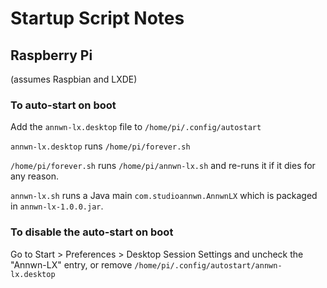 # Startup Script Notes

## Raspberry Pi

(assumes Raspbian and LXDE)

### To auto-start on boot

Add the `annwn-lx.desktop` file to `/home/pi/.config/autostart`

`annwn-lx.desktop` runs `/home/pi/forever.sh`

`/home/pi/forever.sh` runs `/home/pi/annwn-lx.sh` and re-runs it if it dies for any reason.

`annwn-lx.sh` runs a Java main `com.studioannwn.AnnwnLX` which is packaged in `annwn-lx-1.0.0.jar`.

### To disable the auto-start on boot

Go to Start > Preferences > Desktop Session Settings and uncheck the "Annwn-LX" entry, or remove `/home/pi/.config/autostart/annwn-lx.desktop`